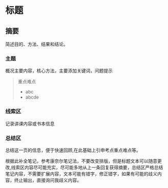 # 标题

## 摘要

简述目的、方法、结果和结论。

### 主题

概况主要内容，核心方法，主要添加关键词，问题提示

> 重点难点
>
> - abc
> - abcde

### 线索区

记录讲课内容或书本信息


### 总结区

总结这一页的信息，便于快速回顾,在此基础上引申考点重点难点等。

根据此补全笔记，参考康奈尔笔记法，不要改变排版，但是标题文本可以随意更改,线索区内容尽可能充实，尽可能多地从上一条回复获得摘要，总结区严格总结笔记内容，不需要扩展内容，文本可能有错字，修正错字，如果有可能的歧义内容，终止输出，直接询问我歧义内容。